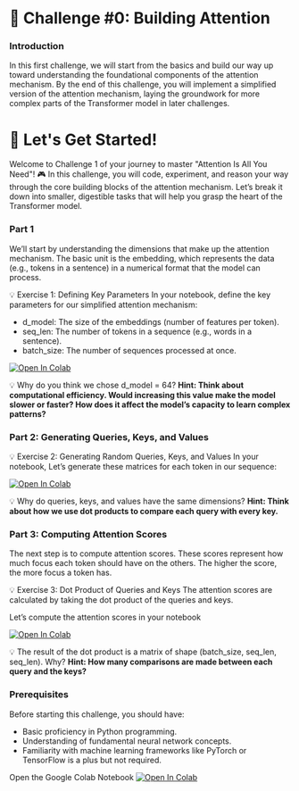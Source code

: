 # 🚩 Challenge #0: Building Attention

### Introduction

In this first challenge, we will start from the basics and build our way up toward understanding the foundational components of the attention mechanism. By the end of this challenge, you will implement a simplified version of the attention mechanism, laying the groundwork for more complex parts of the Transformer model in later challenges.

# 🚀 Let's Get Started!

Welcome to Challenge 1 of your journey to master "Attention Is All You Need"! 🎮 In this challenge, you will code, experiment, and reason your way through the core building blocks of the attention mechanism. Let’s break it down into smaller, digestible tasks that will help you grasp the heart of the Transformer model.

### Part 1 

We’ll start by understanding the dimensions that make up the attention mechanism.
The basic unit is the embedding, which represents the data (e.g., tokens in a sentence) in a numerical format that the model can process.

💡 Exercise 1: Defining Key Parameters
In your notebook, define the key parameters for our simplified attention mechanism:

- d_model: The size of the embeddings (number of features per token).
- seq_len: The number of tokens in a sequence (e.g., words in a sentence).
- batch_size: The number of sequences processed at once.

[![Open In Colab](https://colab.research.google.com/assets/colab-badge.svg)](https://colab.research.google.com/github/antonemking/at-challenges/blob/challenge-0/at_sr_challenge0.ipynb?authuser=0&copy=true&t=latest)

💡 Why do you think we chose d_model = 64?
__Hint: Think about computational efficiency. Would increasing this value make the model slower or faster? How does it affect the model’s capacity to learn complex patterns?__

### Part 2: Generating Queries, Keys, and Values

💡 Exercise 2: Generating Random Queries, Keys, and Values
In your notebook, Let’s generate these matrices for each token in our sequence:

[![Open In Colab](https://colab.research.google.com/assets/colab-badge.svg)](https://colab.research.google.com/github/antonemking/at-challenges/blob/challenge-0/at_sr_challenge0.ipynb?authuser=0&copy=true&t=latest)

💡 Why do queries, keys, and values have the same dimensions?
__Hint: Think about how we use dot products to compare each query with every key.__

### Part 3: Computing Attention Scores
The next step is to compute attention scores. These scores represent how much focus each token should have on the others. The higher the score, the more focus a token has.

💡 Exercise 3: Dot Product of Queries and Keys
The attention scores are calculated by taking the dot product of the queries and keys.

Let’s compute the attention scores in your notebook

[![Open In Colab](https://colab.research.google.com/assets/colab-badge.svg)](https://colab.research.google.com/github/antonemking/at-challenges/blob/challenge-0/at_sr_challenge0.ipynb?authuser=0&copy=true&t=latest)

💡 The result of the dot product is a matrix of shape (batch_size, seq_len, seq_len). Why?
__Hint: How many comparisons are made between each query and the keys?__

### Prerequisites

Before starting this challenge, you should have:

- Basic proficiency in Python programming.
- Understanding of fundamental neural network concepts.
- Familiarity with machine learning frameworks like PyTorch or TensorFlow is a plus but not required.

Open the Google Colab Notebook [![Open In Colab](https://colab.research.google.com/assets/colab-badge.svg)](https://colab.research.google.com/github/antonemking/at-challenges/blob/challenge-0/at_sr_challenge0.ipynb?authuser=0&copy=true&t=latest)
